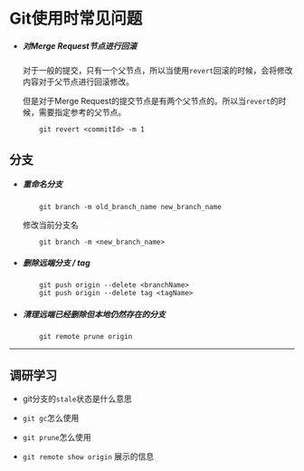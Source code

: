 # Git使用时常见问题

* ##### 对Merge Request节点进行回滚

	对于一般的提交，只有一个父节点，所以当使用`revert`回滚的时候，会将修改内容对于父节点进行回滚修改。

	但是对于Merge Request的提交节点是有两个父节点的。所以当`revert`的时候，需要指定参考的父节点。

	```
		git revert <commitId> -m 1
	```

## 分支

* ##### 重命名分支

	```
		git branch -m old_branch_name new_branch_name
	```

	修改当前分支名

	```
		git branch -m <new_branch_name>
	```

* ##### 删除远端分支 / tag

	```
		git push origin --delete <branchName>
		git push origin --delete tag <tagName>
	```

* ##### 清理远端已经删除但本地仍然存在的分支

	```
		git remote prune origin
	```

***

## 调研学习

- git分支的`stale`状态是什么意思

- `git gc`怎么使用

- `git prune`怎么使用

- `git remote show origin` 展示的信息
